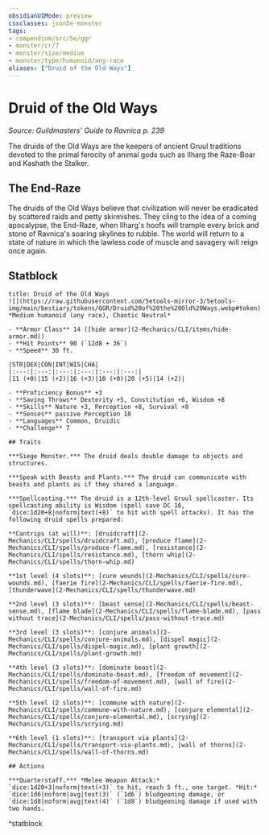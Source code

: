 ```yaml
---
obsidianUIMode: preview
cssclasses: json5e-monster
tags:
- compendium/src/5e/ggr
- monster/cr/7
- monster/size/medium
- monster/type/humanoid/any-race
aliases: ["Druid of the Old Ways"]
---
```

# Druid of the Old Ways
*Source: Guildmasters' Guide to Ravnica p. 239*  

The druids of the Old Ways are the keepers of ancient Gruul traditions devoted to the primal ferocity of animal gods such as Ilharg the Raze-Boar and Kashath the Stalker.

## The End-Raze

The druids of the Old Ways believe that civilization will never be eradicated by scattered raids and petty skirmishes. They cling to the idea of a coming apocalypse, the End-Raze, when Ilharg's hoofs will trample every brick and stone of Ravnica's soaring skylines to rubble. The world will return to a state of nature in which the lawless code of muscle and savagery will reign once again.

## Statblock

```ad-statblock
title: Druid of the Old Ways
![](https://raw.githubusercontent.com/5etools-mirror-3/5etools-img/main/bestiary/tokens/GGR/Druid%20of%20the%20Old%20Ways.webp#token)
*Medium humanoid (any race), Chaotic Neutral*

- **Armor Class** 14 ([hide armor](2-Mechanics/CLI/items/hide-armor.md))
- **Hit Points** 90 (`12d8 + 36`)
- **Speed** 30 ft.

|STR|DEX|CON|INT|WIS|CHA|
|:---:|:---:|:---:|:---:|:---:|:---:|
|11 (+0)|15 (+2)|16 (+3)|10 (+0)|20 (+5)|14 (+2)|

- **Proficiency Bonus** +3
- **Saving Throws** Dexterity +5, Constitution +6, Wisdom +8
- **Skills** Nature +3, Perception +8, Survival +8
- **Senses** passive Perception 18
- **Languages** Common, Druidic
- **Challenge** 7

## Traits

***Siege Monster.*** The druid deals double damage to objects and structures.

***Speak with Beasts and Plants.*** The druid can communicate with beasts and plants as if they shared a language.

***Spellcasting.*** The druid is a 12th-level Gruul spellcaster. Its spellcasting ability is Wisdom (spell save DC 16, `dice:1d20+8|noform|text(+8)` to hit with spell attacks). It has the following druid spells prepared:

**Cantrips (at will)**: [druidcraft](2-Mechanics/CLI/spells/druidcraft.md), [produce flame](2-Mechanics/CLI/spells/produce-flame.md), [resistance](2-Mechanics/CLI/spells/resistance.md), [thorn whip](2-Mechanics/CLI/spells/thorn-whip.md)

**1st level (4 slots)**: [cure wounds](2-Mechanics/CLI/spells/cure-wounds.md), [faerie fire](2-Mechanics/CLI/spells/faerie-fire.md), [thunderwave](2-Mechanics/CLI/spells/thunderwave.md)

**2nd level (3 slots)**: [beast sense](2-Mechanics/CLI/spells/beast-sense.md), [flame blade](2-Mechanics/CLI/spells/flame-blade.md), [pass without trace](2-Mechanics/CLI/spells/pass-without-trace.md)

**3rd level (3 slots)**: [conjure animals](2-Mechanics/CLI/spells/conjure-animals.md), [dispel magic](2-Mechanics/CLI/spells/dispel-magic.md), [plant growth](2-Mechanics/CLI/spells/plant-growth.md)

**4th level (3 slots)**: [dominate beast](2-Mechanics/CLI/spells/dominate-beast.md), [freedom of movement](2-Mechanics/CLI/spells/freedom-of-movement.md), [wall of fire](2-Mechanics/CLI/spells/wall-of-fire.md)

**5th level (2 slots)**: [commune with nature](2-Mechanics/CLI/spells/commune-with-nature.md), [conjure elemental](2-Mechanics/CLI/spells/conjure-elemental.md), [scrying](2-Mechanics/CLI/spells/scrying.md)

**6th level (1 slots)**: [transport via plants](2-Mechanics/CLI/spells/transport-via-plants.md), [wall of thorns](2-Mechanics/CLI/spells/wall-of-thorns.md)

## Actions

***Quarterstaff.*** *Melee Weapon Attack:* `dice:1d20+3|noform|text(+3)` to hit, reach 5 ft., one target. *Hit:* `dice:1d6|noform|avg|text(3)` (`1d6`) bludgeoning damage, or `dice:1d8|noform|avg|text(4)` (`1d8`) bludgeoning damage if used with two hands.
```
^statblock